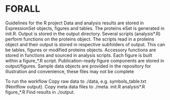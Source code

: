 # FORALL

Guidelines for the R project
Data and analysis results are stored in ExpressionSet objects, figures and tables.
The proteins eSet is generated in init.R.
Output is stored in the output directory.
Several scripts (analysis*.R) perform functions on the proteins object. The scripts read in a proteins object and their output is stored in respective subfolders of output. This can be tables, figures or modified proteins objects.
Accessory functions are stored in functions and sourced in analysis scripts.
Each figure is built within a figure_*.R script. Publication-ready figure components are stored in output/figures.
Sample data objects are provided in the repository for illustration and convenience, these files may not be complete

To run the workflow
Copy raw data to ./data, e.g. symbols_table.txt (Nextflow output).
Copy meta data files to ./meta.
init.R
analysis*.R
figure_*.R
Find results in ./output.
